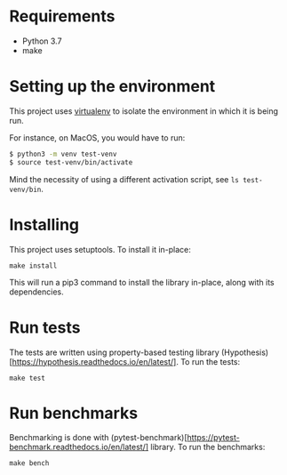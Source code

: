 # Requirements

- Python 3.7
- make

# Setting up the environment

This project uses [virtualenv](https://docs.python.org/3.7/tutorial/venv.html) to isolate the environment in which 
it is being run.

For instance, on MacOS, you would have to run:

```bash
$ python3 -m venv test-venv
$ source test-venv/bin/activate
```

Mind the necessity of using a different activation script, see `ls test-venv/bin`.

# Installing

This project uses setuptools. To install it in-place:

`make install`

This will run a pip3 command to install the library in-place, along with its dependencies.

# Run tests
The tests are written using property-based testing library (Hypothesis)[https://hypothesis.readthedocs.io/en/latest/]. To run the tests:

`make test`

# Run benchmarks

Benchmarking is done with (pytest-benchmark)[https://pytest-benchmark.readthedocs.io/en/latest/] library. To run the benchmarks:

`make bench`
